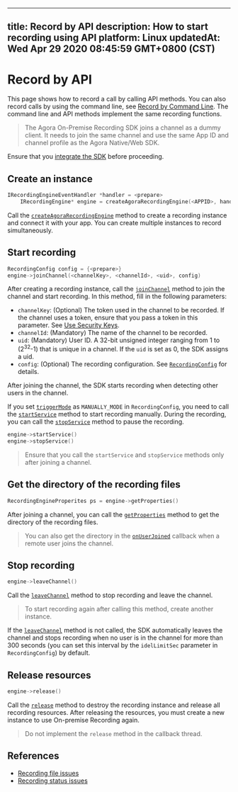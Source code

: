 
---
title: Record by API
description: How to start recording using API
platform: Linux
updatedAt: Wed Apr 29 2020 08:45:59 GMT+0800 (CST)
---
# Record by API
This page shows how to record a call by calling API methods. You can also record calls by using the command line, see [Record by Command Line](../../en/Recording/recording_cmd_cpp.md). The command line and API methods implement the same recording functions.

> The Agora On-Premise Recording SDK joins a channel as a dummy client. It needs to join the same channel and use the same App ID and channel profile as the Agora Native/Web SDK.

Ensure that you [integrate the SDK](../../en/Recording/recording_integrate_cpp.md) before proceeding.

## Create an instance

```c++
IRecordingEngineEventHandler *handler = <prepare>
	IRecordingEngine* engine = createAgoraRecordingEngine(<APPID>, handler)
```

Call the [`createAgoraRecordingEngine`](https://docs.agora.io/en/Recording/API%20Reference/recording_cpp/classagora_1_1recording_1_1_i_recording_engine.html#a683b055963f285fa0ca63aaab7af27d6) method to create a recording instance and connect it with your app. You can create multiple instances to record simultaneously.


##  Start recording

```c++
RecordingConfig config = {<prepare>}
engine->joinChannel(<channelKey>, <channelId>, <uid>, config)
```

After creating a recording instance, call the [`joinChannel`](https://docs.agora.io/en/Recording/API%20Reference/recording_cpp/classagora_1_1recording_1_1_i_recording_engine.html#a011ff5c4a47816050be60b26ba0fb431) method to join the channel and start recording. In this method, fill in the following parameters:

- `channelKey`: (Optional) The token used in the channel to be recorded. If the channel uses a token, ensure that you pass a token in this parameter. See [Use Security Keys](../../en/Recording/token.md).
- `channelId`: (Mandatory) The name of the channel to be recorded.
- `uid`: (Mandatory) User ID. A 32-bit unsigned integer ranging from 1 to (2<sup>32</sup>-1) that is unique in a channel. If the `uid` is set as 0, the SDK assigns a uid.
- `config`: (Optional) The recording configuration. See [`RecordingConfig`](https://docs.agora.io/en/Recording/API%20Reference/recording_cpp/structagora_1_1recording_1_1_recording_config.html#a511201f4e63f0fae5ef416fb98cb49af) for details. 

After joining the channel, the SDK starts recording when detecting other users in the channel.

If you set [`triggerMode`](https://docs.agora.io/en/Recording/API%20Reference/recording_cpp/namespaceagora_1_1linuxsdk.html#a652d8aefc1931391ff65ae7a088b932f) as `MANUALLY_MODE` in `RecordingConfig`, you need to call the [`startService`](https://docs.agora.io/en/Recording/API%20Reference/recording_cpp/classagora_1_1recording_1_1_i_recording_engine.html#a2d4e78e4164993e64fb0286b9108d478) method to start recording manually. During the recording, you can call the  [`stopService`](https://docs.agora.io/en/Recording/API%20Reference/recording_cpp/classagora_1_1recording_1_1_i_recording_engine.html#a302a83737a67b2693ede181484af862a) method to pause the recording.

```c++
engine->startService()
engine->stopService()
```

> Ensure that you call the `startService` and `stopService` methods only after joining a channel.

## Get the directory of the recording files

```c++
RecordingEngineProperites ps = engine->getProperties()
```

After joining a channel, you can call the [`getProperties`](https://docs.agora.io/en/Recording/API%20Reference/recording_cpp/classagora_1_1recording_1_1_i_recording_engine.html#abf1bcd2dd5a38262ca26e50b3b182f4b) method to get the directory of the recording files.

> You can also get the directory in the [`onUserJoined`](https://docs.agora.io/en/Recording/API%20Reference/recording_cpp/classagora_1_1recording_1_1_i_recording_engine_event_handler.html#a2ca947993a8c8d9ae23fc0545ae1a05d) callback when a remote user joins the channel.

## Stop recording

```c++
engine->leaveChannel()
```

Call the [`leaveChannel`](https://docs.agora.io/en/Recording/API%20Reference/recording_cpp/classagora_1_1recording_1_1_i_recording_engine.html#adafb45815ad0f02dc1c8b3cadb7cd2e3) method to stop recording and leave the channel.

> To start recording again after calling this method, create another instance.

If the [`leaveChannel`](https://docs.agora.io/en/Recording/API%20Reference/recording_cpp/classagora_1_1recording_1_1_i_recording_engine.html#adafb45815ad0f02dc1c8b3cadb7cd2e3) method is not called, the SDK automatically leaves the channel and stops recording when no user is in the channel for more than 300 seconds (you can set this interval by the `idelLimitSec` parameter in `RecordingConfig`) by default.

##  Release resources

```c++
engine->release()
```

Call the [`release`](https://docs.agora.io/en/Recording/API%20Reference/recording_cpp/classagora_1_1recording_1_1_i_recording_engine.html#af4d33159ed8ed249991470e6833d0fd5)  method to destroy the recording instance and release all recording resources.  After releasing the resources, you must create a new instance to use On-premise Recording again. 

> Do not implement the `release` method in the callback thread.

## References
- [Recording file issues](https://docs.agora.io/en/faq/record_file_issue)
- [Recording status issues](https://docs.agora.io/en/faq/record_status_error)
